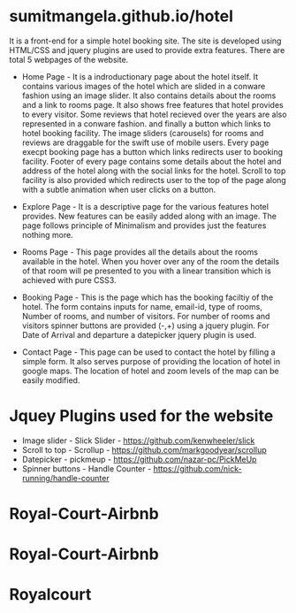 # sumitmangela.github.io/hotel

It is a front-end for a simple hotel booking site. The site is developed using HTML/CSS and jquery plugins are used to provide extra features. There are total 5 webpages of the website.

* Home Page - 
It is a indroductionary page about the hotel itself. It contains various images of the hotel which are slided in a conware fashion using an image slider. It also contains details about the rooms and a link to rooms page. It also shows free features that hotel provides to every visitor. Some reviews that hotel recieved over the years are also represented in a conware fashion. and finally a button which links to hotel booking facility.
The image sliders (carousels) for rooms and reviews are draggable for the swift use of mobile users.
Every page execpt booking page has a button which links redirects user to booking facility.
Footer of every page contains some details about the hotel and address of the hotel along with the social links for the hotel.
Scroll to top facility is also provided which redirects user to the top of the page along with a subtle animation when user clicks on a button. 

* Explore Page - 
It is a descriptive page for the various features hotel provides. New features can be easily added along with an image. The page follows principle of Minimalism and provides just the features nothing more.

* Rooms Page - 
This page provides all the details about the rooms available in the hotel. When you hover over any of the room the details of that room will pe presented to you with a linear transition which is achieved with pure CSS3.

* Booking Page - 
This is the page which has the booking faciltiy of the hotel. The form contains inputs for name, email-id, type of rooms, Number of rooms, and number of visitors. For number of rooms and visitors spinner buttons are provided (-,+) using a jquery plugin. For Date of Arrival and departure a datepicker jquery plugin is used.

* Contact Page - 
This page can be used to contact the hotel by filling a simple form. It also serves purpose of providing the location of hotel in google maps. The location of hotel and zoom levels of the map can be easily modified.


# Jquey Plugins used for the website

* Image slider - Slick Slider - https://github.com/kenwheeler/slick
* Scroll to top - Scrollup - https://github.com/markgoodyear/scrollup
* Datepicker - pickmeup - https://github.com/nazar-pc/PickMeUp
* Spinner buttons - Handle Counter - https://github.com/nick-running/handle-counter

# Royal-Court-Airbnb
# Royal-Court-Airbnb
# Royalcourt
